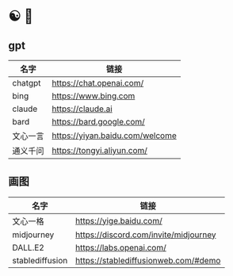 # ☯️ 🤖

## gpt

| 名字     | 链接                                      |
| -------- | ----------------------------------------- |
| chatgpt  | https://chat.openai.com/                  |
| bing     | https://www.bing.com                      |
| claude   | https://claude.ai |
| bard     | https://bard.google.com/                  |
| 文心一言 | https://yiyan.baidu.com/welcome           |
| 通义千问 | https://tongyi.aliyun.com/                |

## 画图

| 名字            | 链接                                  |
| --------------- | ------------------------------------- |
| 文心一格        | https://yige.baidu.com/               |
| midjourney      | https://discord.com/invite/midjourney |
| DALL.E2         | https://labs.openai.com/              |
| stablediffusion | https://stablediffusionweb.com/#demo  |
